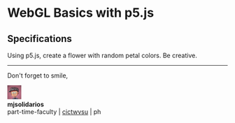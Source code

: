 # WebGL Basics with p5.js

## Specifications

Using p5.js, create a flower with random petal colors. Be creative.

---

Don't forget to smile,

![logo](logo.png "logo")<br>
**mjsolidarios**
<br>part-time-faculty | [cictwvsu](http://cictwvsu.com/) | ph
